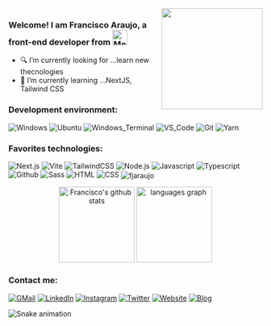 <img align='right' src='https://user-images.githubusercontent.com/5713670/87202985-820dcb80-c2b6-11ea-9f56-7ec461c497c3.gif' width='200'>

### Welcome! I am Francisco Araujo, a front-end developer from <img src="https://cdn-icons-png.flaticon.com/512/330/330433.png" alt="Mexico" height="30px">

- 🔍 I’m currently looking for ...learn new thecnologies
- 📖 I’m currently learning ...NextJS, Tailwind CSS

### Development environment:
![Windows](https://img.shields.io/badge/-Windows-0078D7?logo=windows&logoColor=FFFFFF&style=flat)
![Ubuntu](https://img.shields.io/badge/-Ubuntu-D64613?logo=ubuntu&logoColor=F7F7F7&style=flat)
![Windows_Terminal](https://img.shields.io/badge/-Windows_Terminal-333333?logo=windowsterminal&logoColor=FFFFFF&style=flat)
![VS_Code](https://img.shields.io/badge/-VS_Code-0076C6?logo=visualstudio&logoColor=FFFFFF&style=flat)
![Git](https://img.shields.io/badge/-Git-E84D31?logo=git&logoColor=EAE9E1&style=flat)
![Yarn](https://img.shields.io/badge/-Yarn-2188B6?style=flat&logo=yarn&logoColor=FFFFFF)

### Favorites technologies:
![Next.js](https://img.shields.io/badge/-Next.js-FFFFFF?logo=next.js&logoColor=000000&style=flat)
![Vite](https://img.shields.io/badge/-Vite-9468FE?logo=vite&logoColor=FFA800&style=flat)
![TailwindCSS](https://img.shields.io/badge/-TailwindCSS-FFFFFF?logo=tailwindcss&logoColor=0EA5E9&style=flat)
![Node.js](https://img.shields.io/badge/-Node.js-333333?logo=node.js&logoColor=77AF5E&style=flat)
![Javascript](https://img.shields.io/badge/-Javascript-333333?logo=javascript&logoColor=EFD81D&style=flat)
![Typescript](https://img.shields.io/badge/-Typescript-3178C6?logo=typescript&logoColor=FFFFFF&style=flat)
![Github](https://img.shields.io/badge/-Github-24292F?logo=github&logoColor=F6F8FA&style=flat)
![Sass](https://img.shields.io/badge/-Sass-F8F9FA?logo=sass&logoColor=CF649A&style=flat)
![HTML](https://img.shields.io/badge/-HTML-F8F9FA?logo=html5&logoColor=E96228&style=flat)
![CSS](https://img.shields.io/badge/-CSS-F8F9FA?logo=css3&logoColor=2071F7&style=flat)
<img align="center" src="https://komarev.com/ghpvc/?username=fjarauj0" alt="fjaraujo" />

<div align="center">
  <img src="https://github-readme-stats.vercel.app/api?hide_title=false&hide_rank=false&show_icons=true&include_all_commits=true&count_private=true&disable_animations=false&theme=dracula&locale=en&hide_border=false&username=fjarauj0" height="150" alt="Francisco's github stats"  />
  <img src="https://github-readme-stats.vercel.app/api/top-langs?locale=en&hide_title=false&layout=compact&card_width=320&langs_count=5&theme=dracula&hide_border=false&username=fjarauj0" height="150" alt="languages graph"  />
</div>

### Contact me:
<a href="https://www.fjaraujo.com/" title="Portfolio"></a>
<a href="mailto:contacto@fjaraujo.com" title="Mail">![GMail](https://img.shields.io/badge/-GMail-E34133?style=for-the-badge&logo=gmail&logoColor=FFFFFF)</a>
<a href="https://www.linkedin.com/in/fjarauj0/" title="linkedin">![LinkedIn](https://img.shields.io/badge/-LinkedIn-0A63BC?style=for-the-badge&logo=linkedin&logoColor=FFFFFF)</a>
<a href="https://www.instagram.com/fjarauj0/" title="Instagram">![Instagram](https://img.shields.io/badge/-Instagram-DD2779?style=for-the-badge&logo=instagram&logoColor=FFFFFF)</a>
<a href="https://twitter.com/fjarauj0" title="Twitter">![Twitter](https://img.shields.io/badge/-Twitter-1C96E8?style=for-the-badge&logo=twitter&logoColor=FFFFFF)</a>
<a href="https://www.fjaraujo.com/" title="Portfolio">![Website](https://img.shields.io/badge/-Website-252931?style=for-the-badge&logo=googlechrome&logoColor=FFFFFF)</a>
<a href="https://www.blog.fjaraujo.com/" title="Portfolio">![Blog](https://img.shields.io/badge/-Blog-207196?style=for-the-badge&logo=wordpress&logoColor=FFFFFF)</a>

<img src="https://raw.githubusercontent.com/fjarauj0/fjarauj0/blob/output/snake.svg" alt="Snake animation" />
